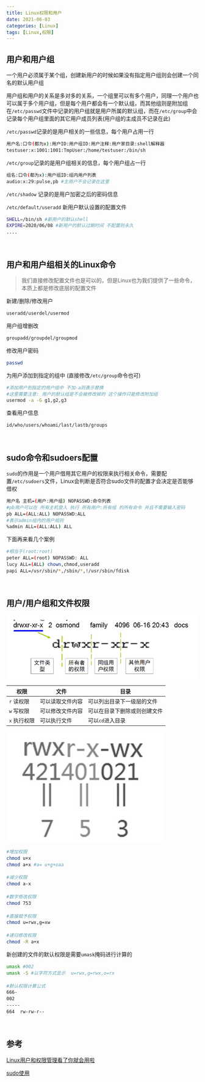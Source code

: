 ```yaml
---
title: Linux权限和用户
date: 2021-06-03
categories: [Linux]
tags: [Linux,权限]
---
```


## 用户和用户组

一个用户必须属于某个组，创建新用户的时候如果没有指定用户组则会创建一个同名的默认用户组

用户组和用户的关系是多对多的关系，一个组里可以有多个用户，同理一个用户也可以属于多个用户组，但是每个用户都会有一个默认组，而其他组则是附加组在`/etc/passwd`文件中记录的用户组就是用户所属的默认组，而在`/etc/group`中会记录每个用户组里面的其它用户成员列表(用户组的主成员不记录在此)

`/etc/passwd`记录的是用户相关的一些信息，每个用户占用一行

```bash
用户名:口令(都为x):用户ID:用户组ID:用户注释:用户家目录:shell解释器
testuser:x:1001:1001:TmpUser:/home/testuser:/bin/sh
```

`/etc/group`记录的是用户组相关的信息，每个用户组占一行

```bash
组名:口令(都为x):用户组ID:组内用户列表
audio:x:29:pulse,pb #主用户不会记录在这里
```

`/etc/shadow` 记录的是用户加密之后的密码信息

`/etc/default/useradd` 新用户默认设置的配置文件

```bash
SHELL=/bin/sh #新用户的默认shell
EXPIRE=2020/06/08 #新用户的默认过期时间 不配置则永久
....
```

​      

## 用户和用户组相关的Linux命令

> 我们直接修改配置文件也是可以的，但是Linux也为我们提供了一些命令，本质上都是修改底层的配置文件

新建/删除/修改用户

```bash
useradd/userdel/usermod
```

用户组增删改

```bash
groupadd/groupdel/groupmod
```

修改用户密码

```bash
passwd
```

为用户添加到指定的组中 (直接修改`/etc/group`命令也可)

```bash
#添加用户到指定的用户组中 不加-a则表示替换
#这里需要注意: 用户的默认组是不会被修改掉的 这个操作只能修改附加组
usermod -a -G g1,g2,g3
```

查看用户信息

```bash
id/who/users/whoami/last/lastb/groups
```

​         

## sudo命令和sudoers配置

`sudo`的作用是一个用户借用其它用户的权限来执行相关命令，需要配置`/etc/sudoers`文件，Linux会判断是否符合sudo文件的配置才会决定是否能够借权

```bash
用户名 主机=(用户:用户组) NOPASSWD:命令列表
#pb用户可以在 所有主机登入 执行 所有用户:所有组 的所有命令 并且不需要输入密码
pb ALL=(ALL:ALL) NOPASSWD:ALL
#表示admin组内的用户规则
%admin ALL=(ALL:ALL) ALL
```

下面再来看几个案例

```bash
#相当于(root:root)
peter ALL=(root) NOPASSWD: ALL
lucy ALL=(ALL) chown,chmod,useradd
papi ALL=/usr/sbin/*,/sbin/*,!/usr/sbin/fdisk
```

​    

## 用户/用户组和文件权限

![](https://raw.githubusercontent.com/biningo/cdn/master/2021-04/linux-file1.png)

| 权限         | 文件             | 目录                         |
| ------------ | ---------------- | ---------------------------- |
| `r` 读权限   | 可以读取文件内容 | 可以列出目录下一级层的文件   |
| `w` 写权限   | 可以修改文件内容 | 可以在目录下删除或则创建文件 |
| `x` 执行权限 | 可以执行文件     | 可以`cd`进入目录             |

<img src="https://raw.githubusercontent.com/biningo/cdn/master/2021-04/linux-file2.png" style="zoom:50%;" />

```bash
#增加权限
chmod u+x
chmod a+x #a= u+g+oaa

#减少权限
chmod a-x

#数字修改权限
chmod 753

#直接赋予权限
chmod u=rwx,g=xw

#递归修改权限
chmod -R a+x
```

新创建的文件的默认权限是需要`umask`掩码进行计算的

```bash
umask #002
umask -S #以字符方式显示  u=rwx,g=rwx,o=rx

#默认权限计算公式
666-
002
-----
664  rw-rw-r--
```

​    

## 参考

[Linux用户和权限管理看了你就会用啦](https://juejin.cn/post/6844903619305668615)

[sudo使用](https://www.cnblogs.com/jing99/p/9323080.html)